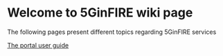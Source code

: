<!-- TITLE: 5GinFIRE wiki page -->
<!-- SUBTITLE:Welcome to 5GinFIRE wiki page -->

# Welcome to 5GinFIRE wiki page
The following pages present different topics regarding 5GinFIRE services

[The portal user guide]()